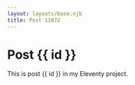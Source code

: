 ```yaml
---
layout: layouts/base.njk
title: Post 11872
---
```


# Post {{ id }}

This is post {{ id }} in my Eleventy project.
